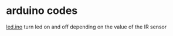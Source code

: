 # arduino codes


[led.ino](https://github.com/Zkousay/arduino_code/blob/main/led.ino) turn led on and off depending on the value of the IR sensor
 
